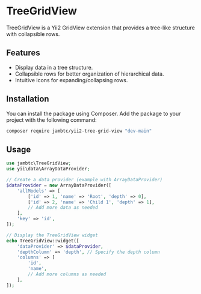 # TreeGridView

TreeGridView is a Yii2 GridView extension that provides a tree-like structure with collapsible rows.

## Features

- Display data in a tree structure.
- Collapsible rows for better organization of hierarchical data.
- Intuitive icons for expanding/collapsing rows.

## Installation

You can install the package using Composer. Add the package to your project with the following command:

```sh
composer require jambtc/yii2-tree-grid-view "dev-main"
```

## Usage

```php
use jambtc\TreeGridView;
use yii\data\ArrayDataProvider;

// Create a data provider (example with ArrayDataProvider)
$dataProvider = new ArrayDataProvider([
    'allModels' => [
        ['id' => 1, 'name' => 'Root', 'depth' => 0],
        ['id' => 2, 'name' => 'Child 1', 'depth' => 1],
        // Add more data as needed
    ],
    'key' => 'id',
]);

// Display the TreeGridView widget
echo TreeGridView::widget([
    'dataProvider' => $dataProvider,
    'depthColumn' => 'depth', // Specify the depth column
    'columns' => [
        'id',
        'name',
        // Add more columns as needed
    ],
]);
```

